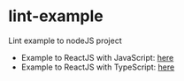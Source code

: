 # lint-example
Lint example to nodeJS project


* Example to ReactJS with JavaScript: [here](react/js)
* Example to ReactJS with TypeScript: [here](react/ts)
